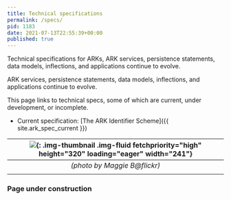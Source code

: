 ```yaml
---
title: Technical specifications
permalink: /specs/
pid: 1183
date: 2021-07-13T22:55:39+00:00
published: true
---
```


Technical specifications for ARKs, ARK services, persistence statements, data
models, inflections, and applications continue to evolve.

<!--more-->

ARK services, persistence statements, data models, inflections, and
applications continue to evolve.

This page links to technical specs, some of which are current, under
development, or incomplete.

- Current specification: [The ARK Identifier Scheme]({{ site.ark_spec_current }})

| ![][1]{: .img-thumbnail .img-fluid fetchpriority="high" height="320" loading="eager" width="241"} |
|:--:|
| _(photo by Maggie B@flickr)_ |
||

### Page under construction

[The ARK Identifier Scheme (latest version)]: https://datatracker.ietf.org/doc/draft-kunze-ark/
[The ARK Identifier Scheme V39]: ../assets/documents/2024/ark_spec_39.pdf
[1]: ../assets/images/pages/specs/spectacles.jpg
